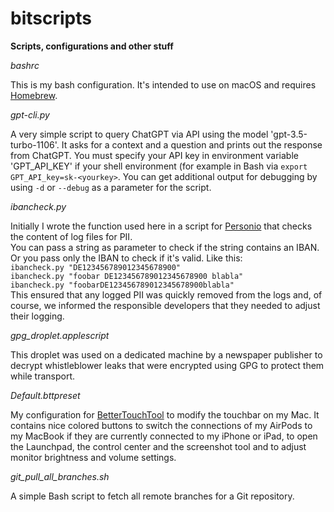 # bitscripts

**Scripts, configurations and other stuff**

*bashrc*  

This is my bash configuration. It's intended to use on macOS and requires [Homebrew](https://brew.sh "Homebrew Homepage").

*gpt-cli.py*

A very simple script to query ChatGPT via API using the model 'gpt-3.5-turbo-1106'. It asks for a context and a question and prints out the response from ChatGPT. You must specify your API key in environment variable 'GPT_API_KEY' if your shell environment (for example in Bash via `export GPT_API_key=sk-<yourkey>`. You can get additional output for debugging by using `-d` or `--debug` as a parameter for the script.

*ibancheck.py*  

Initially I wrote the function used here in a script for [Personio](https://www.personio.com "Personio's Homepage") that checks the content of log files for PII.  
You can pass a string as parameter to check if the string contains an IBAN. Or you pass only the IBAN to check if it's valid. Like this:  
`ibancheck.py "DE123456789012345678900"`  
`ibancheck.py "foobar DE123456789012345678900 blabla"`  
`ibancheck.py "foobarDE123456789012345678900blabla"`  
This ensured that any logged PII was quickly removed from the logs and, of course, we informed the responsible developers that they needed to adjust their logging.

*gpg_droplet.applescript*  

This droplet was used on a dedicated machine by a newspaper publisher to decrypt whistleblower leaks that were encrypted using GPG to protect them while transport.

*Default.bttpreset*  

My configuration for [BetterTouchTool](https://folivora.ai "Homepage of BetterTouchTool") to modify the touchbar on my Mac. It contains nice colored buttons to switch the connections of my AirPods to my MacBook if they are currently connected to my iPhone or iPad, to open the Launchpad, the control center and the screenshot tool and to adjust monitor brightness and volume settings. 

*git_pull_all_branches.sh*  

A simple Bash script to fetch all remote branches for a Git repository.
